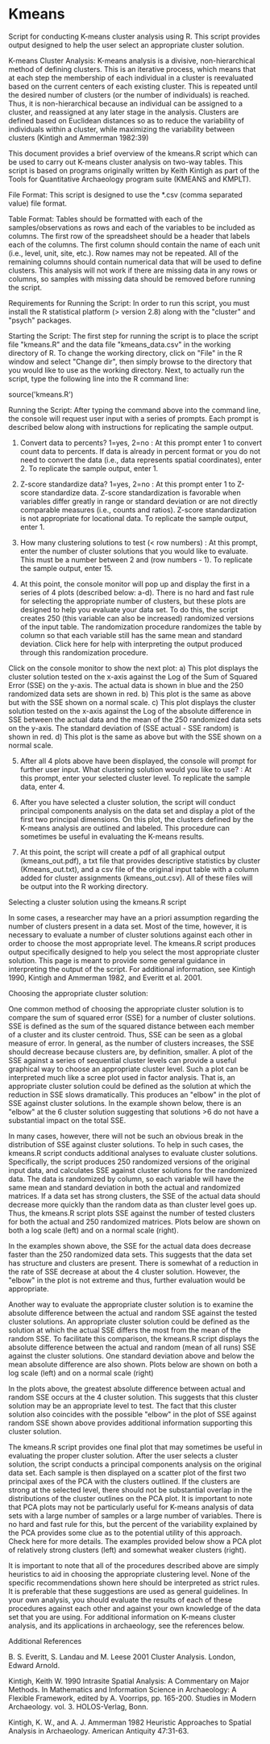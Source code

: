 # Kmeans
Script for conducting K-means cluster analysis using R. This script provides output designed to help the user select an appropriate cluster solution. 

K-means Cluster Analysis:
K-means analysis is a divisive, non-hierarchical method of defining clusters. This is an iterative process, which means that at each step the membership of each individual in a cluster is reevaluated based on the current centers of each existing cluster. This is repeated until the desired number of clusters (or the number of individuals) is reached. Thus, it is non-hierarchical because an individual can be assigned to a cluster, and reassigned at any later stage in the analysis. Clusters are defined based on Euclidean distances so as to reduce the variability of individuals within a cluster, while maximizing the variability between clusters (Kintigh and Ammerman 1982:39)

This document provides a brief overview of the kmeans.R script which can be used to carry out K-means cluster analysis on two-way tables. This script is based on programs originally written by Keith Kintigh as part of the Tools for Quantitative Archaeology program suite (KMEANS and KMPLT). 

File Format:
This script is designed to use the *.csv (comma separated value) file format.

Table Format:
Tables should be formatted with each of the samples/observations as rows and each of the variables to be included as columns. The first row of the spreadsheet should be a header that labels each of the columns. The first column should contain the name of each unit (i.e., level, unit, site, etc.). Row names may not be repeated. All of the remaining columns should contain numerical data that will be used to define clusters. This analysis will not work if there are missing data in any rows or columns, so samples with missing data should be removed before running the script. 

Requirements for Running the Script:
In order to run this script, you must install the R statistical platform (> version 2.8) along with the "cluster" and "psych" packages.

Starting the Script:
The first step for running the script is to place the script file "kmeans.R" and the data file "kmeans_data.csv" in the working directory of R. To change the working directory, click on "File" in the R window and select "Change dir", then simply browse to the directory that you would like to use as the working directory. Next, to actually run the script, type the following line into the R command line:

source('kmeans.R')

Running the Script:
After typing the command above into the command line, the console will request user input with a series of prompts. Each prompt is described below along with instructions for replicating the sample output.

1) Convert data to percents? 1=yes, 2=no :
At this prompt enter 1 to convert count data to percents. If data is already in percent format or you do not need to convert the data (i.e., data represents spatial coordinates), enter 2. To replicate the sample output, enter 1.

2) Z-score standardize data? 1=yes, 2=no :
At this prompt enter 1 to Z-score standardize data. Z-score standardization is favorable when variables differ greatly in range or standard deviation or are not directly comparable measures (i.e., counts and ratios). Z-score standardization is not appropriate for locational data. To replicate the sample output, enter 1.

3) How many clustering solutions to test (< row numbers) :
At this prompt, enter the number of cluster solutions that you would like to evaluate. This must be a number between 2 and (row numbers - 1). To replicate the sample output, enter 15.

4) At this point, the console monitor will pop up and display the first in a series of 4 plots (described below: a-d). There is no hard and fast rule for selecting the appropriate number of clusters, but these plots are designed to help you evaluate your data set. To do this, the script creates 250 (this variable can also be increased) randomized versions of the input table. The randomization procedure randomizes the table by column so that each variable still has the same mean and standard deviation. Click here for help with interpreting the output produced through this randomization procedure.

Click on the console monitor to show the next plot: 
a) This plot displays the cluster solution tested on the x-axis against the Log of the Sum of Squared Error (SSE) on the y-axis. The actual data is shown in blue and the 250 randomized data sets are shown in red.
b) This plot is the same as above but with the SSE shown on a normal scale.
c) This plot displays the cluster solution tested on the x-axis against the Log of the absolute difference in SSE between the actual data and the mean of the 250 randomized data sets on the y-axis. The standard deviation of (SSE actual - SSE random) is shown in red.
d) This plot is the same as above but with the SSE shown on a normal scale.

5) After all 4 plots above have been displayed, the console will prompt for further user input.
What clustering solution would you like to use? :
At this prompt, enter your selected cluster level. To replicate the sample data, enter 4.

6) After you have selected a cluster solution, the script will conduct principal components analysis on the data set and display a plot of the first two principal dimensions. On this plot, the clusters defined by the K-means analysis are outlined and labeled. This procedure can sometimes be useful in evaluating the K-means results. 

7) At this point, the script will create a pdf of all graphical output (kmeans_out.pdf), a txt file that provides descriptive statistics by cluster (Kmeans_out.txt), and a csv file of the original input table with a column added for cluster assignments (kmeans_out.csv). All of these files will be output into the R working directory.

Selecting a cluster solution using the kmeans.R script

In some cases, a researcher may have an a priori assumption regarding the number of clusters present in a data set. Most of the time, however, it is necessary to evaluate a number of cluster solutions against each other in order to choose the most appropriate level. The kmeans.R script produces output specifically designed to help you select the most appropriate cluster solution. This page is meant to provide some general guidance in interpreting the output of the script. For additional information, see Kintigh 1990, Kintigh and Ammerman 1982, and Everitt et al. 2001.

Choosing the appropriate cluster solution:

One common method of choosing the appropriate cluster solution is to compare the sum of squared error (SSE) for a number of cluster solutions. SSE is defined as the sum of the squared distance between each member of a cluster and its cluster centroid. Thus, SSE can be seen as a global measure of error. In general, as the number of clusters increases, the SSE should decrease because clusters are, by definition, smaller. A plot of the SSE against a series of sequential cluster levels can provide a useful graphical way to choose an appropriate cluster level. Such a plot can be interpreted much like a scree plot used in factor analysis. That is, an appropriate cluster solution could be defined as the solution at which the reduction in SSE slows dramatically. This produces an "elbow" in the plot of SSE against cluster solutions. In the example shown below, there is an "elbow" at the 6 cluster solution suggesting that solutions >6 do not have a substantial impact on the total SSE.

In many cases, however, there will not be such an obvious break in the distribution of SSE against cluster solutions. To help in such cases, the kmeans.R script conducts additional analyses to evaluate cluster solutions. Specifically, the script produces 250 randomized versions of the original input data, and calculates SSE against cluster solutions for the randomized data. The data is randomized by column, so each variable will have the same mean and standard deviation in both the actual and randomized matrices. If a data set has strong clusters, the SSE of the actual data should decrease more quickly than the random data as than cluster level goes up. Thus, the kmeans.R script plots SSE against the number of tested clusters for both the actual and 250 randomized matrices. Plots below are shown on both a log scale (left) and on a normal scale (right).

In the examples shown above, the SSE for the actual data does decrease faster than the 250 randomized data sets. This suggests that the data set has structure and clusters are present. There is somewhat of a reduction in the rate of SSE decrease at about the 4 cluster solution. However, the "elbow" in the plot is not extreme and thus, further evaluation would be appropriate.

Another way to evaluate the appropriate cluster solution is to examine the absolute difference between the actual and random SSE against the tested cluster solutions. An appropriate cluster solution could be defined as the solution at which the actual SSE differs the most from the mean of the random SSE. To facilitate this comparison, the kmeans.R script displays the absolute difference between the actual and random (mean of all runs) SSE against the cluster solutions. One standard deviation above and below the mean absolute difference are also shown. Plots below are shown on both a log scale (left) and on a normal scale (right)

In the plots above, the greatest absolute difference between actual and random SSE occurs at the 4 cluster solution. This suggests that this cluster solution may be an appropriate level to test. The fact that this cluster solution also coincides with the possible "elbow" in the plot of SSE against random SSE shown above provides additional information supporting this cluster solution. 

The kmeans.R script provides one final plot that may sometimes be useful in evaluating the proper cluster solution. After the user selects a cluster solution, the script conducts a principal components analysis on the original data set. Each sample is then displayed on a scatter plot of the first two principal axes of the PCA with the clusters outlined. If the clusters are strong at the selected level, there should not be substantial overlap in the distributions of the cluster outlines on the PCA plot. It is important to note that PCA plots may not be particularly useful for K-means analysis of data sets with a large number of samples or a large number of variables. There is no hard and fast rule for this, but the percent of the variability explained by the PCA provides some clue as to the potential utility of this approach. Check here for more details. The examples provided below show a PCA plot of relatively strong clusters (left) and somewhat weaker clusters (right).

It is important to note that all of the procedures described above are simply heuristics to aid in choosing the appropriate clustering level. None of the specific recommendations shown here should be interpreted as strict rules. It is preferable that these suggestions are used as general guidelines. In your own analysis, you should evaluate the results of each of these procedures against each other and against your own knowledge of the data set that you are using. For additional information on K-means cluster analysis, and its applications in archaeology, see the references below.

Additional References

B. S. Everitt, S. Landau and M. Leese 
2001 Cluster Analysis. London, Edward Arnold.

Kintigh, Keith W.
1990 Intrasite Spatial Analysis: A Commentary on Major Methods. In Mathematics and Information Science in Archaeology: A Flexible Framework, edited by A. Voorrips, pp. 165-200. Studies in Modern Archaeology. vol. 3. HOLOS-Verlag, Bonn.

Kintigh, K. W., and A. J. Ammerman
1982 Heuristic Approaches to Spatial Analysis in Archaeology. American Antiquity 47:31-63.
